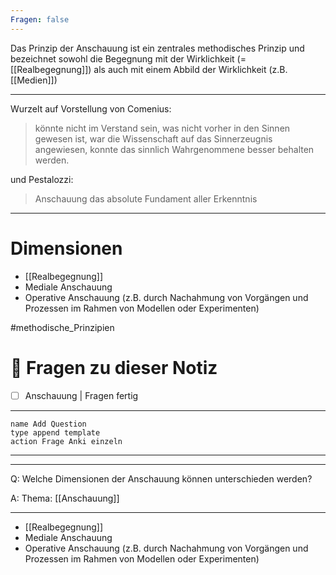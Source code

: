 ```yaml
---
Fragen: false
---
```

Das Prinzip der Anschauung ist ein zentrales methodisches Prinzip und bezeichnet sowohl die Begegnung mit der Wirklichkeit (= [[Realbegegnung]]) als auch mit einem Abbild der Wirklichkeit (z.B. [[Medien]])

---

Wurzelt auf Vorstellung von Comenius:

>könnte nicht im Verstand sein, was nicht vorher in den Sinnen gewesen ist, war die Wissenschaft auf das Sinnerzeugnis angewiesen, konnte das sinnlich Wahrgenommene besser behalten werden.

und Pestalozzi: 

>Anschauung das absolute Fundament aller Erkenntnis

---

# Dimensionen

- [[Realbegegnung]]
- Mediale Anschauung
- Operative Anschauung (z.B. durch Nachahmung von Vorgängen und Prozessen im Rahmen von Modellen oder Experimenten)

#methodische_Prinzipien 


# 🔎 Fragen zu dieser Notiz

- [ ] Anschauung  | Fragen fertig

---

```button
name Add Question
type append template
action Frage Anki einzeln
```
___
---

Q:  Welche Dimensionen der Anschauung können unterschieden werden?

A:  Thema: [[Anschauung]] 
________
- [[Realbegegnung]]
- Mediale Anschauung
- Operative Anschauung (z.B. durch Nachahmung von Vorgängen und Prozessen im Rahmen von Modellen oder Experimenten)
<!--ID: 1711734339413-->








